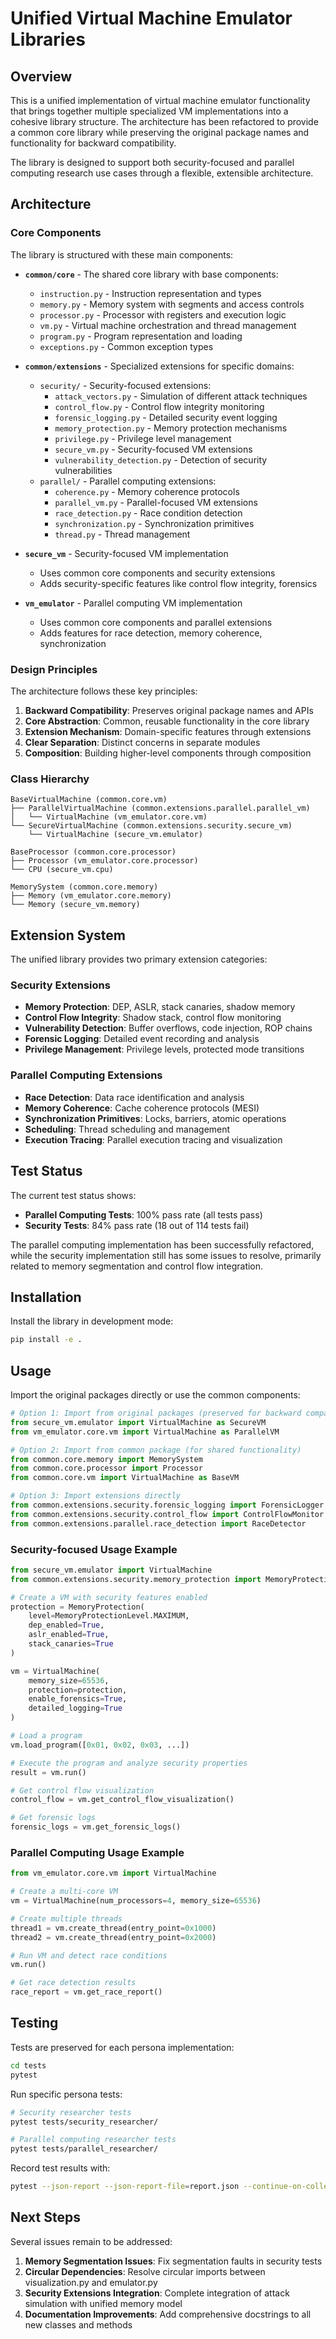 # Unified Virtual Machine Emulator Libraries

## Overview
This is a unified implementation of virtual machine emulator functionality that brings together multiple specialized VM implementations into a cohesive library structure. The architecture has been refactored to provide a common core library while preserving the original package names and functionality for backward compatibility.

The library is designed to support both security-focused and parallel computing research use cases through a flexible, extensible architecture.

## Architecture

### Core Components
The library is structured with these main components:

- **`common/core`** - The shared core library with base components:
  - `instruction.py` - Instruction representation and types
  - `memory.py` - Memory system with segments and access controls
  - `processor.py` - Processor with registers and execution logic
  - `vm.py` - Virtual machine orchestration and thread management
  - `program.py` - Program representation and loading
  - `exceptions.py` - Common exception types

- **`common/extensions`** - Specialized extensions for specific domains:
  - `security/` - Security-focused extensions:
    - `attack_vectors.py` - Simulation of different attack techniques
    - `control_flow.py` - Control flow integrity monitoring
    - `forensic_logging.py` - Detailed security event logging
    - `memory_protection.py` - Memory protection mechanisms
    - `privilege.py` - Privilege level management
    - `secure_vm.py` - Security-focused VM extensions
    - `vulnerability_detection.py` - Detection of security vulnerabilities
  - `parallel/` - Parallel computing extensions:
    - `coherence.py` - Memory coherence protocols
    - `parallel_vm.py` - Parallel-focused VM extensions
    - `race_detection.py` - Race condition detection
    - `synchronization.py` - Synchronization primitives
    - `thread.py` - Thread management

- **`secure_vm`** - Security-focused VM implementation
  - Uses common core components and security extensions
  - Adds security-specific features like control flow integrity, forensics

- **`vm_emulator`** - Parallel computing VM implementation
  - Uses common core components and parallel extensions
  - Adds features for race detection, memory coherence, synchronization

### Design Principles

The architecture follows these key principles:

1. **Backward Compatibility**: Preserves original package names and APIs
2. **Core Abstraction**: Common, reusable functionality in the core library
3. **Extension Mechanism**: Domain-specific features through extensions
4. **Clear Separation**: Distinct concerns in separate modules
5. **Composition**: Building higher-level components through composition

### Class Hierarchy

```
BaseVirtualMachine (common.core.vm)
├── ParallelVirtualMachine (common.extensions.parallel.parallel_vm)
│   └── VirtualMachine (vm_emulator.core.vm)
└── SecureVirtualMachine (common.extensions.security.secure_vm)
    └── VirtualMachine (secure_vm.emulator)

BaseProcessor (common.core.processor)
├── Processor (vm_emulator.core.processor)
└── CPU (secure_vm.cpu)

MemorySystem (common.core.memory)
├── Memory (vm_emulator.core.memory)
└── Memory (secure_vm.memory)
```

## Extension System

The unified library provides two primary extension categories:

### Security Extensions

- **Memory Protection**: DEP, ASLR, stack canaries, shadow memory
- **Control Flow Integrity**: Shadow stack, control flow monitoring
- **Vulnerability Detection**: Buffer overflows, code injection, ROP chains
- **Forensic Logging**: Detailed event recording and analysis
- **Privilege Management**: Privilege levels, protected mode transitions

### Parallel Computing Extensions

- **Race Detection**: Data race identification and analysis
- **Memory Coherence**: Cache coherence protocols (MESI)
- **Synchronization Primitives**: Locks, barriers, atomic operations
- **Scheduling**: Thread scheduling and management
- **Execution Tracing**: Parallel execution tracing and visualization

## Test Status

The current test status shows:
- **Parallel Computing Tests**: 100% pass rate (all tests pass)
- **Security Tests**: 84% pass rate (18 out of 114 tests fail)

The parallel computing implementation has been successfully refactored, while the security implementation still has some issues to resolve, primarily related to memory segmentation and control flow integration.

## Installation
Install the library in development mode:

```bash
pip install -e .
```

## Usage
Import the original packages directly or use the common components:

```python
# Option 1: Import from original packages (preserved for backward compatibility)
from secure_vm.emulator import VirtualMachine as SecureVM
from vm_emulator.core.vm import VirtualMachine as ParallelVM

# Option 2: Import from common package (for shared functionality)
from common.core.memory import MemorySystem
from common.core.processor import Processor
from common.core.vm import VirtualMachine as BaseVM

# Option 3: Import extensions directly
from common.extensions.security.forensic_logging import ForensicLogger
from common.extensions.security.control_flow import ControlFlowMonitor
from common.extensions.parallel.race_detection import RaceDetector
```

### Security-focused Usage Example

```python
from secure_vm.emulator import VirtualMachine
from common.extensions.security.memory_protection import MemoryProtection, MemoryProtectionLevel

# Create a VM with security features enabled
protection = MemoryProtection(
    level=MemoryProtectionLevel.MAXIMUM,
    dep_enabled=True,
    aslr_enabled=True,
    stack_canaries=True
)

vm = VirtualMachine(
    memory_size=65536,
    protection=protection,
    enable_forensics=True,
    detailed_logging=True
)

# Load a program
vm.load_program([0x01, 0x02, 0x03, ...])

# Execute the program and analyze security properties
result = vm.run()

# Get control flow visualization
control_flow = vm.get_control_flow_visualization()

# Get forensic logs
forensic_logs = vm.get_forensic_logs()
```

### Parallel Computing Usage Example

```python
from vm_emulator.core.vm import VirtualMachine

# Create a multi-core VM
vm = VirtualMachine(num_processors=4, memory_size=65536)

# Create multiple threads
thread1 = vm.create_thread(entry_point=0x1000)
thread2 = vm.create_thread(entry_point=0x2000)

# Run VM and detect race conditions
vm.run()

# Get race detection results
race_report = vm.get_race_report()
```

## Testing
Tests are preserved for each persona implementation:

```bash
cd tests
pytest
```

Run specific persona tests:

```bash
# Security researcher tests
pytest tests/security_researcher/

# Parallel computing researcher tests
pytest tests/parallel_researcher/
```

Record test results with:
```bash
pytest --json-report --json-report-file=report.json --continue-on-collection-errors
```

## Next Steps

Several issues remain to be addressed:

1. **Memory Segmentation Issues**: Fix segmentation faults in security tests
2. **Circular Dependencies**: Resolve circular imports between visualization.py and emulator.py
3. **Security Extensions Integration**: Complete integration of attack simulation with unified memory model
4. **Documentation Improvements**: Add comprehensive docstrings to all new classes and methods